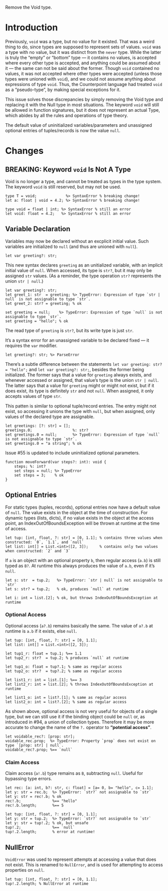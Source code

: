Remove the Void type.

# Introduction
Previously, `void` was a type, but no value for it existed. That was a weird thing to do, since types are supposed to represent sets of values. `void` was a type with no value, but it was distinct from the `never` type. While the latter is truly the “empty” or “bottom” type — it contains no values, is accepted where every other type is accepted, and anything could be assumed about it — the same can not be said about the former. Though `void` contained no values, it was not accepted where other types were accepted (unless those types were unioned with `void`), and we could not assume anything about expressions of type `void`. Thus, the Counterpoint language had treated `void` as a “pseudo-type”, by making special exceptions for it.

This issue solves those discrepancies by simply removing the Void type and replacing it with the Null type in most situations. The keyword `void` will still be allowed in function signatures, but it does not represent an actual Type, which abides by all the rules and operations of type theory.

The default value of uninitialized variables/parameters and unassigned optional entries of tuples/records is now the value `null`.

# Changes

## BREAKING: Keyword `void` Is Not A Type
Void is no longer a type, and cannot be treated as types in the type system. The keyword `void` is still reserved, but may not be used.
```cp
type T = void;             %> SyntaxError % breaking change!
let a: float | void = 4.2; %> SyntaxError % breaking change!

type void = float | int; %> SyntaxError % still an error
let void: float = 4.2;   %> SyntaxError % still an error
```

## Variable Declaration
Variables may now be declared without an excplicit initial value. Such variables are initialized to `null` (and thus are unioned with `null`).
```cp
let var greeting?: str;
```
This new syntax declares `greeting` as an unitialized variable, with an implicit initial value of `null`. When accessed, its type is `str?`, but it may only be assigned `str` values. (As a reminder, the type operation `str?` represents the union `str | null`.)
```cp
let var greeting?: str;
let greet_1: str  = greeting; %> TypeError: Expression of type `str | null` is not assignable to type `str`.
let greet_2: str? = greeting; % ok

set greeting = null;    %> TypeError: Expression of type `null` is not assignable to type `str`.
set greeting = "hello"; % ok
```
The read type of `greeting` is `str?`, but its write type is just `str`.

It’s a syntax error for an unassigned variable to be declared fixed — it requires the `var` modifier.
```cp
let greeting?: str; %> ParseError
```

There’s a subtle difference between the statements `let var greeting: str? = "hello";` and `let var greeting?: str;`, besides the former being initialized. The former says that a value for `greeting` always exists, and whenever accessed or assigned, that value’s type is the union `str | null`. The latter says that a value for `greeting` might or might not exist, but if it does exist, its type is definitely `str` and not `null`. When assigned, it only accepts values of type `str`.

This patten is similar to optional tuple/record entries. The entry might not exist, so accessing it unions the type with `null`, but when assigned, only values of the declared type are assignable.
```cp
let greetings: [?: str] = [];
greetings.0;                  %: str?
set greetings.0 = null;       %> TypeError: Expression of type `null` is not assignable to type `str`.
set greetings.0 = "a string"; % ok
```

Issue #55 is updated to include uninitialized optional parameters.
```cp
function moveForward(var steps?: int): void {
	steps; %: int?
	set steps = null; %> TypeError
	set steps = 3;    % ok
}
```

## Optional Entries
For static types (tuples, records), optional entries now have a default value of `null`. The value exists in the object at the time of construction. For dynamic types (lists, dicts), if no value exists in the object at the access point, an IndexOutOfBoundsException will be thrown at runtime at the time of access.
```cp
let tup: [int, float, ?: str] = [0, 1.1]; % contains three values when constructed: `0`, `1.1`, and `null`
let list: int[] = List.<int>([2, 3]);     % contains only two values when constructed: `2` and `3`
```
If `a` is an object with an optional property `b`, then regular access (`a.b`) is still typed as `B?`. At runtime this always produces the value of `a.b`, even if it’s `null`.
```cp
let s: str  = tup.2;   %> TypeError: `str | null` is not assignable to `str`
let s: str? = tup.2;   % ok, produces `null` at runtime

let i: int = list.[2]; % ok, but throws IndexOutOfBoundsException at runtime
```

### Optional Access
Optional access (`a?.b`) remains basically the same. The value of `a?.b` at runtime is `a.b` if it exists, else `null`.
```cp
let tup: [int, float, ?: str] = [0, 1.1];
let list: int[] = List.<int>([2, 3]);

let tup1_r: float = tup.1; %== 1.1
let tup2_r: str?  = tup.2; % produces `null` at runtime

let tup1_o: float = tup?.1; % same as regular access
let tup2_o: str?  = tup?.2; % same as regular access

let list1_r: int = list.[1]; %== 3
let list2_r: int = list.[2]; % throws IndexOutOfBoundsException at runtime

let list1_o: int = list?.[1]; % same as regular access
let list2_o: int = list?.[2]; % same as regular access
```
As shown above, optional access is not very useful for objects of a single type, but we can still use it if the binding object could be `null` or, as introduced in #94, a union of collection types. Therefore it may be more accurate to change the name of the `?.` operator to **“potential access”**.
```cp
let voidable_rec?: [prop: str];
voidable_rec.prop;  %> TypeError: Property `prop` does not exist on type `[prop: str] | null`.
voidable_rec?.prop; %== `null`
```

### Claim Access
Claim access (`a!.b`) type remains as `B`, subtracting `null`. Useful for bypassing type errors.
```cp
let rec: [a: int, b?: str, c: float] = [a= 0, b= "hello", c= 1.1];
let y: str = rec.b;  %> TypeError: `str?` not assignable to `str`
let y: str = rec!.b; % ok
rec!.b;              %== "hello"
rec!.b.length;       %== 5

let tup: [int, float, ?: str] = [0, 1.1];
let y: str = tup.2;  %> TypeError: `str?` not assignable to `str`
let y: str = tup!.2; % ok, but unsafe
tup!.2;              %== `null`
tup!.2.length;       % error at runtime!
```

## NullError
`VoidError` was used to represent attempts at accessing a value that does not exist. This is renamed to `NullError`, and is used for attempting to access properties on `null`.
```cp
let tup: [int, float, ?: str] = [0, 1.1];
tup!.2.length; % NullError at runtime
```
